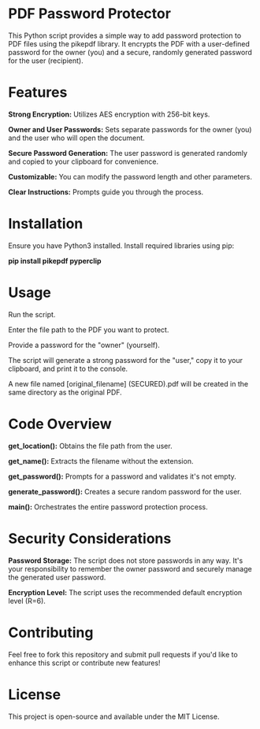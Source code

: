 # PDF Password Protector
This Python script provides a simple way to add password protection to PDF files using the pikepdf library. It encrypts the PDF with a user-defined password for the owner (you) and a secure, randomly generated password for the user (recipient).

# Features
**Strong Encryption:** Utilizes AES encryption with 256-bit keys.

**Owner and User Passwords:** Sets separate passwords for the owner (you) and the user who will open the document.

**Secure Password Generation:** The user password is generated randomly and copied to your clipboard for convenience.

**Customizable:** You can modify the password length and other parameters.

**Clear Instructions:** Prompts guide you through the process.

# Installation
Ensure you have Python3 installed. Install required libraries using pip:

**pip install pikepdf pyperclip** 

# Usage
Run the script.

Enter the file path to the PDF you want to protect.

Provide a password for the "owner" (yourself).

The script will generate a strong password for the "user," copy it to your clipboard, and print it to the console.

A new file named [original_filename] (SECURED).pdf will be created in the same directory as the original PDF.

# Code Overview
**get_location():** Obtains the file path from the user.

**get_name():** Extracts the filename without the extension.

**get_password():** Prompts for a password and validates it's not empty.

**generate_password():** Creates a secure random password for the user.

**main():** Orchestrates the entire password protection process.

# Security Considerations
**Password Storage:** The script does not store passwords in any way. It's your responsibility to remember the owner password and securely manage the generated user password.

**Encryption Level:** The script uses the recommended default encryption level (R=6).

# Contributing
Feel free to fork this repository and submit pull requests if you'd like to enhance this script or contribute new features!

# License
This project is open-source and available under the MIT License.
